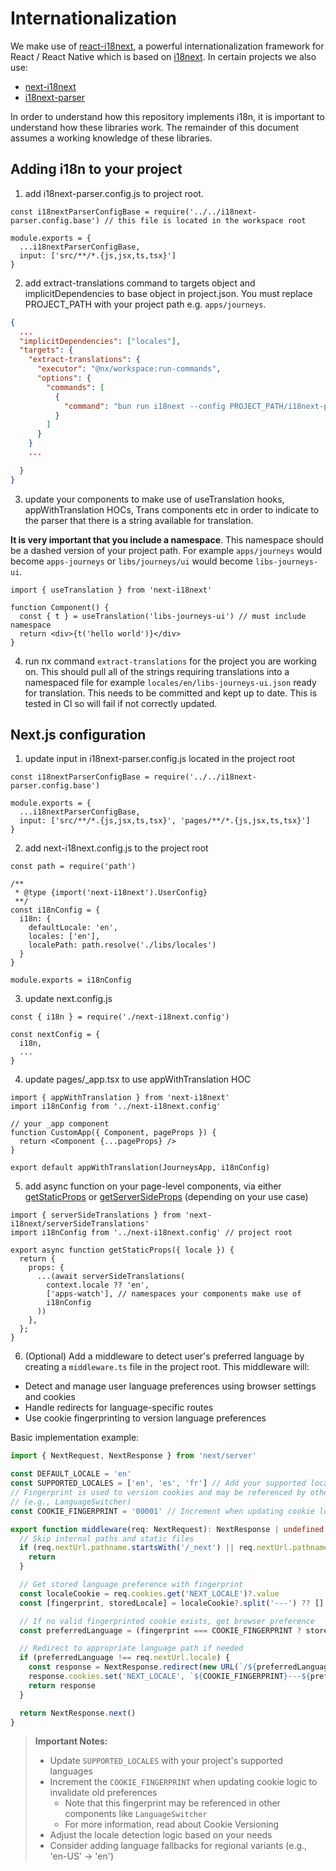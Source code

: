 # Internationalization

We make use of [react-i18next](https://react.i18next.com/), a powerful internationalization framework for React / React Native which is based on [i18next](http://i18next.com/). In certain projects we also use:

- [next-i18next](https://github.com/isaachinman/next-i18next)
- [i18next-parser](https://github.com/i18next/i18next-parser)

In order to understand how this repository implements i18n, it is important to understand how these libraries work. The remainder of this document assumes a working knowledge of these libraries.

## Adding i18n to your project

1. add i18next-parser.config.js to project root.

```JS
const i18nextParserConfigBase = require('../../i18next-parser.config.base') // this file is located in the workspace root

module.exports = {
  ...i18nextParserConfigBase,
  input: ['src/**/*.{js,jsx,ts,tsx}']
}
```

2. add extract-translations command to targets object and implicitDependencies to base object in project.json. You must replace PROJECT_PATH with your project path e.g. `apps/journeys`.

```JSON
{
  ...
  "implicitDependencies": ["locales"],
  "targets": {
    "extract-translations": {
      "executor": "@nx/workspace:run-commands",
      "options": {
        "commands": [
          {
            "command": "bun run i18next --config PROJECT_PATH/i18next-parser.config.js"
          }
        ]
      }
    }
    ...

  }
}
```

3. update your components to make use of useTranslation hooks, appWithTranslation HOCs, Trans components etc in order to indicate to the parser that there is a string available for translation.

**It is very important that you include a namespace**. This namespace should be a dashed version of your project path. For example `apps/journeys` would become `apps-journeys` or `libs/journeys/ui` would become `libs-journeys-ui`.

```JSX
import { useTranslation } from 'next-i18next'

function Component() {
  const { t } = useTranslation('libs-journeys-ui') // must include namespace
  return <div>{t('hello world')}</div>
}
```

4. run nx command `extract-translations` for the project you are working on. This should pull all of the strings requiring translations into a namespaced file for example `locales/en/libs-journeys-ui.json` ready for translation. This needs to be committed and kept up to date. This is tested in CI so will fail if not correctly updated.

## Next.js configuration

1. update input in i18next-parser.config.js located in the project root

```JS
const i18nextParserConfigBase = require('../../i18next-parser.config.base')

module.exports = {
  ...i18nextParserConfigBase,
  input: ['src/**/*.{js,jsx,ts,tsx}', 'pages/**/*.{js,jsx,ts,tsx}']
}
```

2. add next-i18next.config.js to the project root

```JS
const path = require('path')

/**
 * @type {import('next-i18next').UserConfig}
 **/
const i18nConfig = {
  i18n: {
    defaultLocale: 'en',
    locales: ['en'],
    localePath: path.resolve('./libs/locales')
  }
}

module.exports = i18nConfig
```

3. update next.config.js

```JS
const { i18n } = require('./next-i18next.config')

const nextConfig = {
  i18n,
  ...
}
```

4. update pages/\_app.tsx to use appWithTranslation HOC

```JS
import { appWithTranslation } from 'next-i18next'
import i18nConfig from '../next-i18next.config'

// your _app component
function CustomApp({ Component, pageProps }) {
  return <Component {...pageProps} />
}

export default appWithTranslation(JourneysApp, i18nConfig)
```

5. add async function on your page-level components, via either [getStaticProps](https://nextjs.org/docs/basic-features/data-fetching#getstaticprops-static-generation) or [getServerSideProps](https://nextjs.org/docs/basic-features/data-fetching#getserversideprops-server-side-rendering) (depending on your use case)

```JS
import { serverSideTranslations } from 'next-i18next/serverSideTranslations'
import i18nConfig from '../next-i18next.config' // project root

export async function getStaticProps({ locale }) {
  return {
    props: {
      ...(await serverSideTranslations(
        context.locale ?? 'en',
        ['apps-watch'], // namespaces your components make use of
        i18nConfig
      ))
    },
  };
}
```

6. (Optional) Add a middleware to detect user's preferred language by creating a `middleware.ts` file in the project root. This middleware will:

- Detect and manage user language preferences using browser settings and cookies
- Handle redirects for language-specific routes
- Use cookie fingerprinting to version language preferences

Basic implementation example:

```typescript
import { NextRequest, NextResponse } from 'next/server'

const DEFAULT_LOCALE = 'en'
const SUPPORTED_LOCALES = ['en', 'es', 'fr'] // Add your supported locales
// Fingerprint is used to version cookies and may be referenced by other components
// (e.g., LanguageSwitcher)
const COOKIE_FINGERPRINT = '00001' // Increment when updating cookie logic

export function middleware(req: NextRequest): NextResponse | undefined {
  // Skip internal paths and static files
  if (req.nextUrl.pathname.startsWith('/_next') || req.nextUrl.pathname.includes('/api/') || /\.(.*)$/.test(req.nextUrl.pathname)) {
    return
  }

  // Get stored language preference with fingerprint
  const localeCookie = req.cookies.get('NEXT_LOCALE')?.value
  const [fingerprint, storedLocale] = localeCookie?.split('---') ?? []

  // If no valid fingerprinted cookie exists, get browser preference
  const preferredLanguage = (fingerprint === COOKIE_FINGERPRINT ? storedLocale : null) ?? req.headers.get('accept-language')?.split(',')[0] ?? DEFAULT_LOCALE

  // Redirect to appropriate language path if needed
  if (preferredLanguage !== req.nextUrl.locale) {
    const response = NextResponse.redirect(new URL(`/${preferredLanguage}${req.nextUrl.pathname}${req.nextUrl.search}`, req.url))
    response.cookies.set('NEXT_LOCALE', `${COOKIE_FINGERPRINT}---${preferredLanguage}`)
    return response
  }

  return NextResponse.next()
}
```

> **Important Notes:**
>
> - Update `SUPPORTED_LOCALES` with your project's supported languages
> - Increment the `COOKIE_FINGERPRINT` when updating cookie logic to invalidate old preferences
>   - Note that this fingerprint may be referenced in other components like `LanguageSwitcher`
>   - For more information, read about Cookie Versioning
> - Adjust the locale detection logic based on your needs
> - Consider adding language fallbacks for regional variants (e.g., 'en-US' → 'en')
